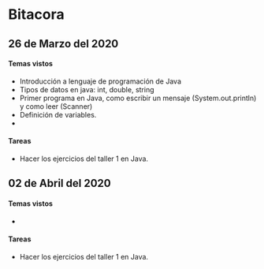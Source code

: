 #  Bitacora 


## 26 de Marzo del 2020

#### Temas vistos

 - Introducción a lenguaje de programación de Java
 - Tipos de datos en java: int, double, string
 - Primer programa en Java, como escribir un mensaje (System.out.println) y como leer (Scanner)
 - Definición de variables.
 - 
#### Tareas
- Hacer los ejercicios del taller 1 en Java. 

## 02 de Abril del 2020

#### Temas vistos

 -
  
#### Tareas

- Hacer los ejercicios del taller 1 en Java. 

     
